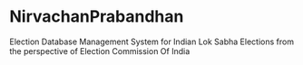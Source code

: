 # NirvachanPrabandhan
Election Database Management System for Indian Lok Sabha Elections from the perspective of Election Commission Of India
